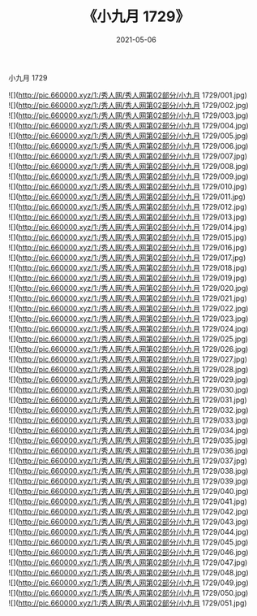 ﻿---
layout: post
title:  《小九月 1729》
date:   2021-05-06
img: http://pic.660000.xyz/1:/秀人网/秀人网第02部分/小九月 1729/000.jpg
categories: [美女, 清纯, 唯美]
---

小九月 1729

  ![](http://pic.660000.xyz/1:/秀人网/秀人网第02部分/小九月 1729/001.jpg) <br> ![](http://pic.660000.xyz/1:/秀人网/秀人网第02部分/小九月 1729/002.jpg) <br> ![](http://pic.660000.xyz/1:/秀人网/秀人网第02部分/小九月 1729/003.jpg) <br> ![](http://pic.660000.xyz/1:/秀人网/秀人网第02部分/小九月 1729/004.jpg) <br> ![](http://pic.660000.xyz/1:/秀人网/秀人网第02部分/小九月 1729/005.jpg) <br> ![](http://pic.660000.xyz/1:/秀人网/秀人网第02部分/小九月 1729/006.jpg) <br> ![](http://pic.660000.xyz/1:/秀人网/秀人网第02部分/小九月 1729/007.jpg) <br> ![](http://pic.660000.xyz/1:/秀人网/秀人网第02部分/小九月 1729/008.jpg) <br> ![](http://pic.660000.xyz/1:/秀人网/秀人网第02部分/小九月 1729/009.jpg) <br> ![](http://pic.660000.xyz/1:/秀人网/秀人网第02部分/小九月 1729/010.jpg) <br> ![](http://pic.660000.xyz/1:/秀人网/秀人网第02部分/小九月 1729/011.jpg) <br> ![](http://pic.660000.xyz/1:/秀人网/秀人网第02部分/小九月 1729/012.jpg) <br> ![](http://pic.660000.xyz/1:/秀人网/秀人网第02部分/小九月 1729/013.jpg) <br> ![](http://pic.660000.xyz/1:/秀人网/秀人网第02部分/小九月 1729/014.jpg) <br> ![](http://pic.660000.xyz/1:/秀人网/秀人网第02部分/小九月 1729/015.jpg) <br> ![](http://pic.660000.xyz/1:/秀人网/秀人网第02部分/小九月 1729/016.jpg) <br> ![](http://pic.660000.xyz/1:/秀人网/秀人网第02部分/小九月 1729/017.jpg) <br> ![](http://pic.660000.xyz/1:/秀人网/秀人网第02部分/小九月 1729/018.jpg) <br> ![](http://pic.660000.xyz/1:/秀人网/秀人网第02部分/小九月 1729/019.jpg) <br> ![](http://pic.660000.xyz/1:/秀人网/秀人网第02部分/小九月 1729/020.jpg) <br> ![](http://pic.660000.xyz/1:/秀人网/秀人网第02部分/小九月 1729/021.jpg) <br> ![](http://pic.660000.xyz/1:/秀人网/秀人网第02部分/小九月 1729/022.jpg) <br> ![](http://pic.660000.xyz/1:/秀人网/秀人网第02部分/小九月 1729/023.jpg) <br> ![](http://pic.660000.xyz/1:/秀人网/秀人网第02部分/小九月 1729/024.jpg) <br> ![](http://pic.660000.xyz/1:/秀人网/秀人网第02部分/小九月 1729/025.jpg) <br> ![](http://pic.660000.xyz/1:/秀人网/秀人网第02部分/小九月 1729/026.jpg) <br> ![](http://pic.660000.xyz/1:/秀人网/秀人网第02部分/小九月 1729/027.jpg) <br> ![](http://pic.660000.xyz/1:/秀人网/秀人网第02部分/小九月 1729/028.jpg) <br> ![](http://pic.660000.xyz/1:/秀人网/秀人网第02部分/小九月 1729/029.jpg) <br> ![](http://pic.660000.xyz/1:/秀人网/秀人网第02部分/小九月 1729/030.jpg) <br> ![](http://pic.660000.xyz/1:/秀人网/秀人网第02部分/小九月 1729/031.jpg) <br> ![](http://pic.660000.xyz/1:/秀人网/秀人网第02部分/小九月 1729/032.jpg) <br> ![](http://pic.660000.xyz/1:/秀人网/秀人网第02部分/小九月 1729/033.jpg) <br> ![](http://pic.660000.xyz/1:/秀人网/秀人网第02部分/小九月 1729/034.jpg) <br> ![](http://pic.660000.xyz/1:/秀人网/秀人网第02部分/小九月 1729/035.jpg) <br> ![](http://pic.660000.xyz/1:/秀人网/秀人网第02部分/小九月 1729/036.jpg) <br> ![](http://pic.660000.xyz/1:/秀人网/秀人网第02部分/小九月 1729/037.jpg) <br> ![](http://pic.660000.xyz/1:/秀人网/秀人网第02部分/小九月 1729/038.jpg) <br> ![](http://pic.660000.xyz/1:/秀人网/秀人网第02部分/小九月 1729/039.jpg) <br> ![](http://pic.660000.xyz/1:/秀人网/秀人网第02部分/小九月 1729/040.jpg) <br> ![](http://pic.660000.xyz/1:/秀人网/秀人网第02部分/小九月 1729/041.jpg) <br> ![](http://pic.660000.xyz/1:/秀人网/秀人网第02部分/小九月 1729/042.jpg) <br> ![](http://pic.660000.xyz/1:/秀人网/秀人网第02部分/小九月 1729/043.jpg) <br> ![](http://pic.660000.xyz/1:/秀人网/秀人网第02部分/小九月 1729/044.jpg) <br> ![](http://pic.660000.xyz/1:/秀人网/秀人网第02部分/小九月 1729/045.jpg) <br> ![](http://pic.660000.xyz/1:/秀人网/秀人网第02部分/小九月 1729/046.jpg) <br> ![](http://pic.660000.xyz/1:/秀人网/秀人网第02部分/小九月 1729/047.jpg) <br> ![](http://pic.660000.xyz/1:/秀人网/秀人网第02部分/小九月 1729/048.jpg) <br> ![](http://pic.660000.xyz/1:/秀人网/秀人网第02部分/小九月 1729/049.jpg) <br> ![](http://pic.660000.xyz/1:/秀人网/秀人网第02部分/小九月 1729/050.jpg) <br> ![](http://pic.660000.xyz/1:/秀人网/秀人网第02部分/小九月 1729/051.jpg) <br>